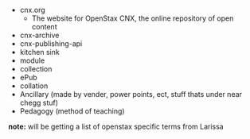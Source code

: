 - cnx.org
  - The website for OpenStax CNX, the online repository of open content
- cnx-archive
- cnx-publishing-api
- kitchen sink
- module
- collection
- ePub
- collation
- Ancillary (made by vender, power points, ect, stuff thats under near chegg stuf)
- Pedagogy (method of teaching)


**note:** will be getting a list of openstax specific terms from Larissa
